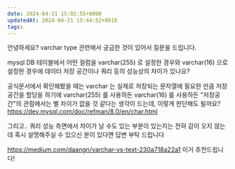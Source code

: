 ```yaml
---
date: 2024-04-21 15:02:55+0000
updatedAt: 2024-04-21 15:44:52+8010
tags: 
---
```

안녕하세요? varchar type 관련해서 궁금한 것이 있어서 질문을 드립니다.

mysql DB 테이블에서 어떤 컬럼을 varchar(255) 로 설정한 경우와 varchar(16) 으로 설정한 경우에 데이터 저장 공간이나 쿼리 등의 성능상의 차이가 있나요?

공식문서에서 확인해봤을 때는 varchar 는 실제로 저장되는 문자열에 필요한 만큼 저장공간을 할당을 하기에 varchar(255) 를 사용하든 varchar(16) 를 사용하든 "저장공간"의 관점에서는 별 차이가 없을 것 같다는 생각이 드는데, 이렇게 판단해도 될까요?
https://dev.mysql.com/doc/refman/8.0/en/char.html

그리고.. 쿼리 성능 측면에서 차이가 날 수도 있는 부분이 있는지는 전혀 감이 오지 않는데 혹시 설명해주실 수 있으신 분이 있다면 답변 부탁 드립니다

 https://medium.com/daangn/varchar-vs-text-230a718a22a1 이거 추천드립니다!
